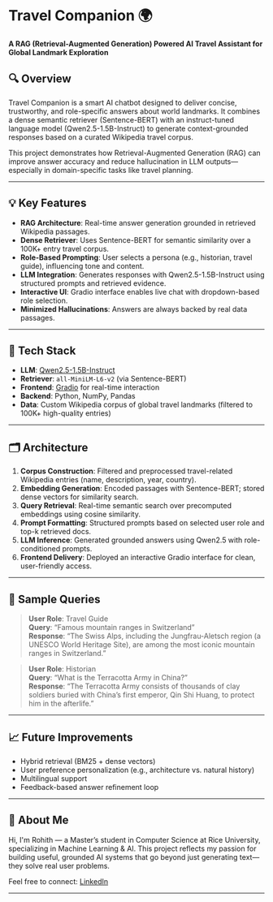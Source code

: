 # Travel Companion 🌍
**A RAG (Retrieval-Augmented Generation) Powered AI Travel Assistant for Global Landmark Exploration**

## 🔍 Overview
Travel Companion is a smart AI chatbot designed to deliver concise, trustworthy, and role-specific answers about world landmarks. It combines a dense semantic retriever (Sentence-BERT) with an instruct-tuned language model (Qwen2.5-1.5B-Instruct) to generate context-grounded responses based on a curated Wikipedia travel corpus.

This project demonstrates how Retrieval-Augmented Generation (RAG) can improve answer accuracy and reduce hallucination in LLM outputs—especially in domain-specific tasks like travel planning.

---

## 💡 Key Features
- **RAG Architecture**: Real-time answer generation grounded in retrieved Wikipedia passages.
- **Dense Retriever**: Uses Sentence-BERT for semantic similarity over a 100K+ entry travel corpus.
- **Role-Based Prompting**: User selects a persona (e.g., historian, travel guide), influencing tone and content.
- **LLM Integration**: Generates responses with Qwen2.5-1.5B-Instruct using structured prompts and retrieved evidence.
- **Interactive UI**: Gradio interface enables live chat with dropdown-based role selection.
- **Minimized Hallucinations**: Answers are always backed by real data passages.

---

## 🧠 Tech Stack
- **LLM**: [Qwen2.5-1.5B-Instruct](https://huggingface.co/Qwen)
- **Retriever**: `all-MiniLM-L6-v2` (via Sentence-BERT)
- **Frontend**: [Gradio](https://gradio.app/) for real-time interaction
- **Backend**: Python, NumPy, Pandas
- **Data**: Custom Wikipedia corpus of global travel landmarks (filtered to 100K+ high-quality entries)

---

## 🗂 Architecture
1. **Corpus Construction**: Filtered and preprocessed travel-related Wikipedia entries (name, description, year, country).
2. **Embedding Generation**: Encoded passages with Sentence-BERT; stored dense vectors for similarity search.
3. **Query Retrieval**: Real-time semantic search over precomputed embeddings using cosine similarity.
4. **Prompt Formatting**: Structured prompts based on selected user role and top-k retrieved docs.
5. **LLM Inference**: Generated grounded answers using Qwen2.5 with role-conditioned prompts.
6. **Frontend Delivery**: Deployed an interactive Gradio interface for clean, user-friendly access.

---

## 🧪 Sample Queries
> **User Role**: Travel Guide  
> **Query**: “Famous mountain ranges in Switzerland”  
> **Response**: “The Swiss Alps, including the Jungfrau-Aletsch region (a UNESCO World Heritage Site), are among the most iconic mountain ranges in Switzerland.”

> **User Role**: Historian  
> **Query**: “What is the Terracotta Army in China?”  
> **Response**: “The Terracotta Army consists of thousands of clay soldiers buried with China’s first emperor, Qin Shi Huang, to protect him in the afterlife.”

---

## 📈 Future Improvements
- Hybrid retrieval (BM25 + dense vectors)
- User preference personalization (e.g., architecture vs. natural history)
- Multilingual support
- Feedback-based answer refinement loop

---

## 🙋 About Me
Hi, I'm Rohith — a Master’s student in Computer Science at Rice University, specializing in Machine Learning & AI. This project reflects my passion for building useful, grounded AI systems that go beyond just generating text—they solve real user problems.

Feel free to connect: [LinkedIn](https://linkedin.com/in/rohith-kumar-kaza)

---

